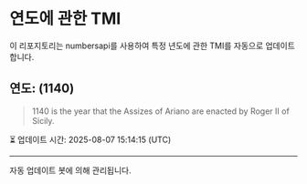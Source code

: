 
# 연도에 관한 TMI

이 리포지토리는 numbersapi를 사용하여 특정 년도에 관한 TMI를 자동으로 업데이트합니다.

## 연도: (1140)
> 1140 is the year that the Assizes of Ariano are enacted by Roger II of Sicily.

⏳ 업데이트 시간: 2025-08-07 15:14:15 (UTC)

---
자동 업데이트 봇에 의해 관리됩니다.
